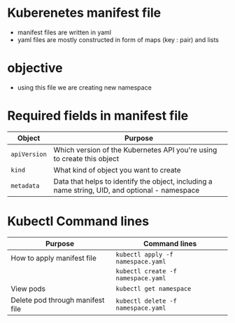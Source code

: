 # Kuberenetes manifest file

- manifest files are written in yaml
- yaml files are mostly constructed in form of maps (key : pair) and lists

# objective 

- using this file we are creating new namespace

# Required fields in manifest file

| Object       | Purpose                                                                                        |
| ------------ | ---------------------------------------------------------------------------------------------- |
| `apiVersion` | Which version of the Kubernetes API you're using to create this object                         |
| `kind`       | What kind of object you want to create                                                         |
| `metadata`   | Data that helps to identify the object, including a name string, UID, and optional - namespace |

# Kubectl Command lines

| Purpose                          | Command lines                      |
| -------------------------------- | ---------------------------------- |
| How to apply manifest file       | `kubectl apply -f namespace.yaml`  |
|                                  | `kubectl create -f namespace.yaml` |
| View pods                        | `kubectl get namespace`            |
| Delete pod through manifest file | `kubectl delete -f namespace.yaml` |